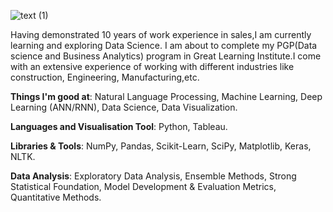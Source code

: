 ![text (1)](https://user-images.githubusercontent.com/72591613/119397874-5f30ae00-bcf4-11eb-9c09-63be0665157c.gif)




Having demonstrated 10 years of work experience in sales,I am currently learning and exploring Data Science. I am about to complete my PGP(Data science and Business Analytics) program in Great Learning Institute.I come with an extensive experience of working with different industries like construction, Engineering, Manufacturing,etc.



**Things I'm good at**: Natural Language Processing, Machine Learning, Deep Learning (ANN/RNN), Data Science, Data Visualization.

**Languages and Visualisation Tool**: Python, Tableau.

**Libraries & Tools**: NumPy, Pandas, Scikit-Learn, SciPy, Matplotlib, Keras, NLTK.

**Data Analysis**: Exploratory Data Analysis, Ensemble Methods, Strong Statistical Foundation, Model Development & Evaluation Metrics, Quantitative Methods.

    
